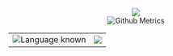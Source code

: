 



<!--
**Skulls23/Skulls23** is a ✨ _special_ ✨ repository because its `README.md` (this file) appears on your GitHub profile. -->
<!-- <p align="center"><img alt="GitHub Stats" src="https://github-readme-stats.vercel.app/api?username=skulls23i&show_icons=true&title_color=fff&icon_color=82d4f7&text_color=d1dae3&bg_color=090909"> </p> -->

<p align="center">
<img src="https://visitor-badge.glitch.me/badge?page_id=Skulls23.Skulls23"/>
<br/>
<img src="https://metrics.lecoq.io/Skulls23" alt="Github Metrics">
<br/>
<table cellspacing="0" cellpadding="0" style="border-collapse: collapse;">
  <tr>
    <td>
      <img src="https://github-readme-stats.vercel.app/api/top-langs/?username=Skulls23&hide_border=true&layout=compact&theme=midnight-purple&langs_count=10" alt="Language known">
    </td>
    <td>
      <img src="https://github-readme-stats.vercel.app/api?username=Skulls23&hide_border=true&theme=midnight-purple&show_icons=true&count_private=true" />
    </td>
  </tr>
</table>
<br/>
</p>


<!--
Here are some ideas to get you started:
-->
<!--
- 🔭 I’m currently working on many projects due to highschool.
- 🌱 I’m currently learning php.
- 👯 I’m looking to collaborate on ...
- 🤔 I’m looking for help with ...
- 💬 Ask me about ...
- 📫 How to reach me: florian.boireau.pro@hotmail.com
- 😄 Pronouns: ...
- ⚡ Fun fact: ...
-->

</p>
